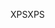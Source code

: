 <span data-ttu-id="695f2-101">XPS</span><span class="sxs-lookup"><span data-stu-id="695f2-101">XPS</span></span>